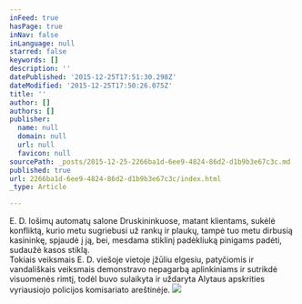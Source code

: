 ```yaml
---
inFeed: true
hasPage: true
inNav: false
inLanguage: null
starred: false
keywords: []
description: ''
datePublished: '2015-12-25T17:51:30.298Z'
dateModified: '2015-12-25T17:50:26.075Z'
title: ''
author: []
authors: []
publisher:
  name: null
  domain: null
  url: null
  favicon: null
sourcePath: _posts/2015-12-25-2266ba1d-6ee9-4824-86d2-d1b9b3e67c3c.md
published: true
url: 2266ba1d-6ee9-4824-86d2-d1b9b3e67c3c/index.html
_type: Article

---
```

E. D. lošimų automatų salone Druskininkuose, matant klientams, sukėlė konfliktą, kurio metu sugriebusi už rankų ir plaukų, tampė tuo metu dirbusią kasininkę, spjaudė į ją, bei, mesdama stiklinį padėkliuką pinigams padėti, sudaužė kasos stiklą.  
Tokiais veiksmais E. D. viešoje vietoje įžūliu elgesiu, patyčiomis ir vandališkais veiksmais demonstravo nepagarbą aplinkiniams ir sutrikdė visuomenės rimtį, todėl buvo sulaikyta ir uždaryta Alytaus apskrities vyriausiojo policijos komisariato areštinėje.
![](https://the-grid-user-content.s3-us-west-2.amazonaws.com/2af3dd46-4718-45cd-8090-a51a2537ba8d.png)